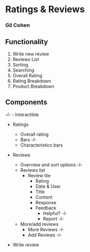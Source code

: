# Ratings & Reviews

### Gil Cohen

## Functionality

1. Write new review
2. Reviews List
3. Sorting
4. Searching
5. Overall Rating
6. Rating Breakdown
7. Product Breakdown

## Components
-*I*- - Interactible

- Ratings
  - Overall rating
  - Bars -*I*-
  - Characteristics bars

- Reviews
  - Overview and sort options -*I*-
  - Reviews list
    - Review tile
      - Rating
      - Date & User
      - Title
      - Content
      - Response
      - Feedback
        - Helpful? -*I*-
        - Report -*I*-
  - More/add reviews
    - More Reviews -*I*-
    - Add Reviews -*I*-

- Write review
